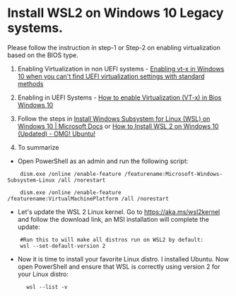 # Install WSL2 on Windows 10 Legacy systems. 
Please follow the instruction in step-1 or Step-2 on enabling virtualization based on the BIOS type. 
 
1. Enabling Virtualization in non UEFI systems - [Enabling vt-x in Windows 10 when you can't find UEFI virtualization settings with standard methods](https://www.youtube.com/watch?v=wlfS0UEMUqc
)

2. Enabling in UEFI Systems - [How to enable Virtualization (VT-x) in Bios Windows 10](https://www.youtube.com/watch?v=MOuTxfzCvMY )

3. Follow the steps in [Install Windows Subsystem for Linux (WSL) on Windows 10 | Microsoft Docs](https://docs.microsoft.com/en-us/windows/wsl/install-win10) or [How to Install WSL 2 on Windows 10 (Updated) - OMG! Ubuntu!](https://www.omgubuntu.co.uk/how-to-install-wsl2-on-windows-10)
 
4. To summarize
- Open PowerShell as an admin and run the following script:
```
    dism.exe /online /enable-feature /featurename:Microsoft-Windows-Subsystem-Linux /all /norestart
```
```
    dism.exe /online /enable-feature /featurename:VirtualMachinePlatform /all /norestart
```	 
- Let's update the WSL 2 Linux kernel. Go to https://aka.ms/wsl2kernel and follow the download link, an MSI installation will complete the update:
```
    #Run this to will make all distros run on WSL2 by default:
    wsl --set-default-version 2
```
- Now it is time to install your favorite Linux distro. I installed Ubuntu. Now open PowerShell and ensure that WSL is correctly using version 2 for your Linux distro:
```
      wsl --list -v
 ```
